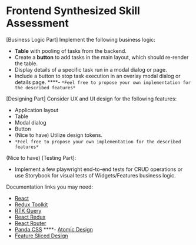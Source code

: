 # Frontend Synthesized Skill Assessment

[Business Logic Part]
Implement the following business logic:
- **Table** with pooling of tasks from the backend.
- Create a **button** to add tasks in the main layout, which should re-render the table.
- Display details of a specific task run in a modal dialog or page.
- Include a button to stop task execution in an overlay modal dialog or details page.
****- `*Feel free to propose your own implementation for the described features*`


[Designing Part]
Consider UX and UI design for the following features:
- Application layout
- Table
- Modal dialog
- Button
- (Nice to have) Utilize design tokens.
- `*Feel free to propose your own implementation for the described features*`

(Nice to have) [Testing Part]:
- Implement a few playwright end-to-end tests for CRUD operations or use Storybook for visual tests of Widgets/Features business logic.

Documentation links you may need:
- [React](https://react.dev)
- [Redux Toolkit](https://redux-toolkit.js.org/usage/usage-guide#simplifying-slices-with-createslice)
- [RTK Query](https://redux-toolkit.js.org/rtk-query/overview)
- [React Redux](https://react-redux.js.org/)
- [React Router](https://reactrouter.com/en/main)
- [Panda CSS](https://panda-css.com/docs)
****- [Atomic Design](https://atomicdesign.bradfrost.com/chapter-2/)
- [Feature Sliced Design](https://feature-sliced.design/)